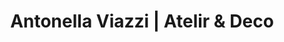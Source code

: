 ---
title: "Antonella Viazzi | Atelir & Deco"
url: /el-tesoro/antonella-viazzi-atelir-und-deco/
shop: Basteln
---